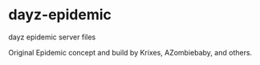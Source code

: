 dayz-epidemic
=============

dayz epidemic server files

Original Epidemic concept and build by Krixes, AZombiebaby, and others.  
